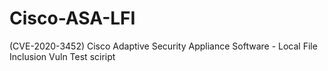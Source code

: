 # Cisco-ASA-LFI
(CVE-2020-3452) Cisco Adaptive Security Appliance Software - Local File Inclusion Vuln Test sciript
